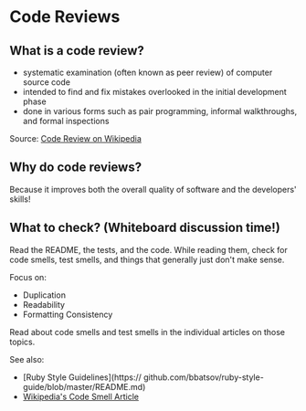 # Code Reviews

## What is a code review?

* systematic examination (often known as peer review) of computer source code
* intended to find and fix mistakes overlooked in the initial development phase
* done in various forms such as pair programming, informal walkthroughs, and formal inspections

Source: [Code Review on Wikipedia](http://en.wikipedia.org/wiki/Code_review)

## Why do code reviews?

Because it improves both the overall quality of software and the developers' skills!

## What to check? (Whiteboard discussion time!)

Read the README, the tests, and the code.  While reading them, check for code smells, test smells, and things that generally just don't make sense.

Focus on:
* Duplication
* Readability
* Formatting Consistency

Read about code smells and test smells in the individual articles on those topics.

See also:

* [Ruby Style Guidelines](https:// github.com/bbatsov/ruby-style-guide/blob/master/README.md)
* [Wikipedia's Code Smell Article](http://en.wikipedia.org/wiki/Code_smell)
